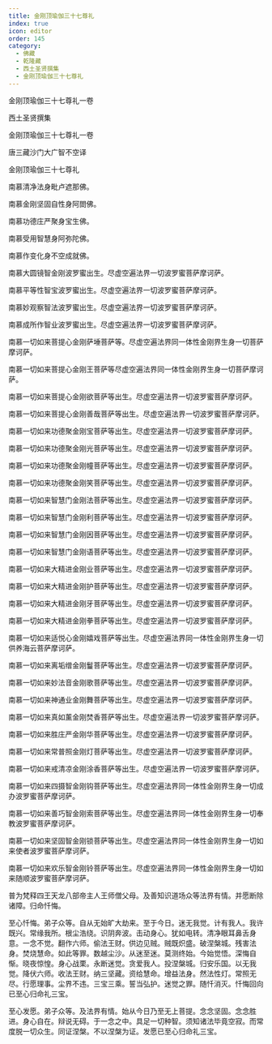 ```yaml
---
title: 金刚顶瑜伽三十七尊礼
index: true
icon: editor
order: 145
category:
  - 佛藏
  - 乾隆藏
  - 西土圣贤撰集
  - 金刚顶瑜伽三十七尊礼
---
```


金刚顶瑜伽三十七尊礼一卷  

西土圣贤撰集  

金刚顶瑜伽三十七尊礼一卷  

唐三藏沙门大广智不空译  

金刚顶瑜伽三十七尊礼  

南慕清净法身毗卢遮那佛。  

南慕金刚坚固自性身阿閦佛。  

南慕功德庄严聚身宝生佛。  

南慕受用智慧身阿弥陀佛。  

南慕作变化身不空成就佛。  

南慕大圆镜智金刚波罗蜜出生。尽虚空遍法界一切波罗蜜菩萨摩诃萨。  

南慕平等性智宝波罗蜜出生。尽虚空遍法界一切波罗蜜菩萨摩诃萨。  

南慕妙观察智法波罗蜜出生。尽虚空遍法界一切波罗蜜菩萨摩诃萨。  

南慕成所作智业波罗蜜出生。尽虚空遍法界一切波罗蜜菩萨摩诃萨。  

南慕一切如来菩提心金刚萨埵菩萨等。尽虚空遍法界同一体性金刚界生身一切菩萨摩诃萨。  

南慕一切如来菩提心金刚王菩萨等尽虚空遍法界同一体性金刚界生身一切菩萨摩诃萨。  

南慕一切如来菩提心金刚欲菩萨等出生。尽虚空遍法界一切波罗蜜菩萨摩诃萨。  

南慕一切如来菩提心金刚善哉菩萨等出生。尽虚空遍法界一切波罗蜜菩萨摩诃萨。  

南慕一切如来功德聚金刚宝菩萨等出生。尽虚空遍法界一切波罗蜜菩萨摩诃萨。  

南慕一切如来功德聚金刚光菩萨等出生。尽虚空遍法界一切波罗蜜菩萨摩诃萨。  

南慕一切如来功德聚金刚幢菩萨等出生。尽虚空遍法界一切波罗蜜菩萨摩诃萨。  

南慕一切如来功德聚金刚笑菩萨等出生。尽虚空遍法界一切波罗蜜菩萨摩诃萨。  

南慕一切如来智慧门金刚法菩萨等出生。尽虚空遍法界一切波罗蜜菩萨摩诃萨。  

南慕一切如来智慧门金刚利菩萨等出生。尽虚空遍法界一切波罗蜜菩萨摩诃萨。  

南慕一切如来智慧门金刚因菩萨等出生。尽虚空遍法界一切波罗蜜菩萨摩诃萨。  

南慕一切如来智慧门金刚语菩萨等出生。尽虚空遍法界一切波罗蜜菩萨摩诃萨。  

南慕一切如来大精进金刚业菩萨等出生。尽虚空遍法界一切波罗蜜菩萨摩诃萨。  

南慕一切如来大精进金刚护菩萨等出生。尽虚空遍法界一切波罗蜜菩萨摩诃萨。  

南慕一切如来大精进金刚牙菩萨等出生。尽虚空遍法界一切波罗蜜菩萨摩诃萨。  

南慕一切如来大精进金刚拳菩萨等出生。尽虚空遍法界一切波罗蜜菩萨摩诃萨。  

南慕一切如来适悦心金刚嬉戏菩萨等出生。尽虚空遍法界同一体性金刚界生身一切供养海云菩萨摩诃萨。  

南慕一切如来离垢缯金刚鬘菩萨等出生。尽虚空遍法界一切波罗蜜菩萨摩诃萨。  

南慕一切如来妙法音金刚歌菩萨等出生。尽虚空遍法界一切波罗蜜菩萨摩诃萨。  

南慕一切如来神通业金刚舞菩萨等出生。尽虚空遍法界一切波罗蜜菩萨摩诃萨。  

南慕一切如来真如薰金刚焚香菩萨等出生。尽虚空遍法界一切波罗蜜菩萨摩诃萨。  

南慕一切如来胜庄严金刚华菩萨等出生。尽虚空遍法界一切波罗蜜菩萨摩诃萨。  

南慕一切如来常普照金刚灯菩萨等出生。尽虚空遍法界一切波罗蜜菩萨摩诃萨。  

南慕一切如来戒清凉金刚涂香菩萨等出生。尽虚空遍法界一切波罗蜜菩萨摩诃萨。  

南慕一切如来四摄智金刚钩菩萨等出生。尽虚空遍法界同一体性金刚界生身一切成办波罗蜜菩萨摩诃萨。  

南慕一切如来善巧智金刚索菩萨等出生。尽虚空遍法界同一体性金刚界生身一切奉教波罗蜜菩萨摩诃萨。  

南慕一切如来坚固智金刚锁菩萨等出生。尽虚空遍法界同一体性金刚界生身一切如来使者波罗蜜菩萨摩诃萨。  

南慕一切如来欢乐智金刚铃菩萨等出生。尽虚空遍法界同一体性金刚界生身一切如来随顺波罗蜜菩萨摩诃萨。  

普为梵释四王天龙八部帝主人王师僧父母。及善知识道场众等法界有情。并愿断除诸障。归命忏悔。  

至心忏悔。弟子众等。自从无始旷大劫来。至于今日。迷无我觉。计有我人。我许既兴。常缘我所。根尘浩绕。识阴奔波。击动身心。犹如电转。清净眼耳鼻舌身意。一念不觉。翻作六师。偷法王财。供边见贼。贼既炽盛。破涅槃城。残害法身。焚烧慧命。如此等罪。数越尘沙。从迷至迷。莫测终始。今始觉悟。深悔自惭。晓夜惊惶。身心战栗。永断迷觉。贪爱我人。投涅槃城。归安乐国。以无我觉。降伏六师。收法王财。纳三坚藏。资给慧命。增益法身。然法性灯。常照无尽。行愿理事。尘界不违。三宝三乘。誓当弘护。迷觉之罪。随忏消灭。忏悔回向已至心归命礼三宝。  

至心发愿。弟子众等。及法界有情。始从今日乃至无上菩提。念念坚固。念念胜进。身心自在。辩说无碍。于一念之中。具足一切种智。须知诸法毕竟空寂。而常度脱一切众生。同证涅槃。不以涅槃为证。发愿已至心归命礼三宝。  
